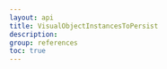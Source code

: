 ```yaml
---
layout: api
title: VisualObjectInstancesToPersist
description: 
group: references
toc: true
---
```

